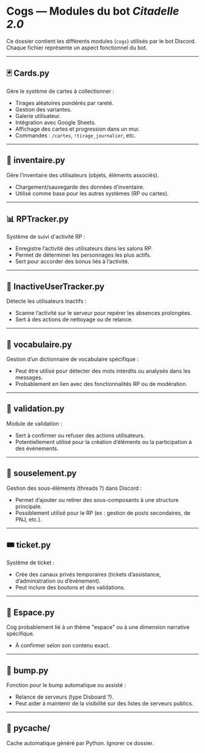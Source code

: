 # Cogs — Modules du bot *Citadelle 2.0*

Ce dossier contient les différents modules (`cogs`) utilisés par le bot Discord. Chaque fichier représente un aspect fonctionnel du bot.

---

## 🃏 Cards.py
Gère le système de cartes à collectionner :
- Tirages aléatoires pondérés par rareté.
- Gestion des variantes.
- Galerie utilisateur.
- Intégration avec Google Sheets.
- Affichage des cartes et progression dans un mur.
- Commandes : `/cartes`, `!tirage_journalier`, etc.

---

## 🎒 inventaire.py
Gère l’inventaire des utilisateurs (objets, éléments associés).
- Chargement/sauvegarde des données d’inventaire.
- Utilisé comme base pour les autres systèmes (RP ou cartes).

---

## 📊 RPTracker.py
Système de suivi d'activité RP :
- Enregistre l’activité des utilisateurs dans les salons RP.
- Permet de déterminer les personnages les plus actifs.
- Sert pour accorder des bonus liés à l’activité.

---

## 🧼 InactiveUserTracker.py
Détecte les utilisateurs inactifs :
- Scanne l’activité sur le serveur pour repérer les absences prolongées.
- Sert à des actions de nettoyage ou de relance.

---

## 💬 vocabulaire.py
Gestion d’un dictionnaire de vocabulaire spécifique :
- Peut être utilisé pour détecter des mots interdits ou analysés dans les messages.
- Probablement en lien avec des fonctionnalités RP ou de modération.

---

## 📌 validation.py
Module de validation :
- Sert à confirmer ou refuser des actions utilisateurs.
- Potentiellement utilisé pour la création d’éléments ou la participation à des événements.

---

## 🧵 souselement.py
Gestion des sous-éléments (threads ?) dans Discord :
- Permet d’ajouter ou retirer des sous-composants à une structure principale.
- Possiblement utilisé pour le RP (ex : gestion de posts secondaires, de PNJ, etc.).

---

## 🎟️ ticket.py
Système de ticket :
- Crée des canaux privés temporaires (tickets d’assistance, d’administration ou d’événement).
- Peut inclure des boutons et des validations.

---

## 🌌 Espace.py
Cog probablement lié à un thème "espace" ou à une dimension narrative spécifique.
- À confirmer selon son contenu exact.

---

## 🧼 bump.py
Fonction pour le bump automatique ou assisté :
- Relance de serveurs (type Disboard ?).
- Peut aider à maintenir de la visibilité sur des listes de serveurs publics.

---

## 🐍 __pycache__/
Cache automatique généré par Python. Ignorer ce dossier.